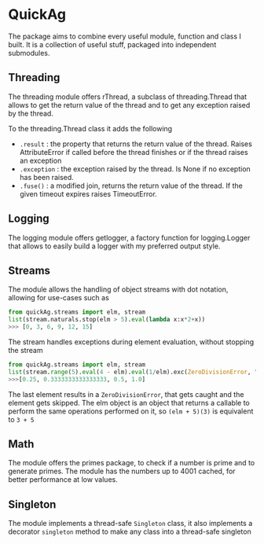 # QuickAg
The package aims to combine every useful module, function and class I built. It 
is a collection of useful stuff, packaged into independent submodules.

## Threading
The threading module offers rThread, a subclass of threading.Thread that allows 
to get the return value of the thread and to get any exception raised by the 
thread.

To the threading.Thread class it adds the following
 - `.result` : the property that returns the return value of the thread. Raises 
 AttributeError if called before the thread finishes or if the thread raises an 
 exception
 - `.exception` : the exception raised by the thread. Is None if no exception has 
 been raised.
 - `.fuse()` : a modified join, returns the return value of the thread. If the given 
 timeout expires raises TimeoutError.

## Logging
The logging module offers getlogger, a factory function for logging.Logger that 
allows to easily build a logger with my preferred output style.

## Streams
The module allows the handling of object streams with dot notation, allowing for 
use-cases such as
```py
from quickAg.streams import elm, stream
list(stream.naturals.stop(elm > 5).eval(lambda x:x*2+x))
>>> [0, 3, 6, 9, 12, 15]
```
The stream handles exceptions during element evaluation, without stopping the 
stream
```py
from quickAg.streams import elm, stream
list(stream.range(5).eval(4 - elm).eval(1/elm).exc(ZeroDivisionError, "skip"))
>>>[0.25, 0.3333333333333333, 0.5, 1.0]
```
The last element results in a `ZeroDivisionError`, that gets caught and the element 
gets skipped.
The elm object is an object that returns a callable to perform the same operations 
performed on it, so `(elm + 5)(3)` is equivalent to `3 + 5`

## Math
The module offers the primes package, to check if a number is prime and to generate
primes. The module has the numbers up to 4001 cached, for better performance at
low values.

## Singleton
The module implements a thread-safe `Singleton` class, it also implements a 
decorator `singleton` method to make any class into a thread-safe singleton
